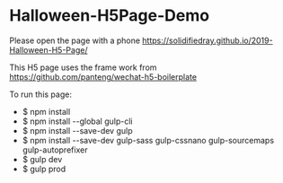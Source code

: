 # Halloween-H5Page-Demo

Please open the page with a phone https://solidifiedray.github.io/2019-Halloween-H5-Page/

This H5 page uses the frame work from https://github.com/panteng/wechat-h5-boilerplate

To run this page:
- $ npm install
- $ npm install --global gulp-cli
- $ npm install --save-dev gulp
- $ npm install --save-dev gulp-sass gulp-cssnano gulp-sourcemaps gulp-autoprefixer
- $ gulp dev
- $ gulp prod
